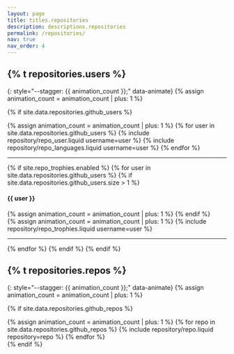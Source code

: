 ```yaml
---
layout: page
title: titles.repositories
description: descriptions.repositories
permalink: /repositories/
nav: true
nav_order: 4
---
```


## {% t repositories.users %}
{: style="--stagger: {{ animation_count }};" data-animate}
{% assign animation_count = animation_count | plus: 1 %}

{% if site.data.repositories.github_users %}

<div class="repositories d-flex flex-wrap flex-md-row flex-column justify-content-between align-items-center" style="--stagger: {{ animation_count }};" data-animate>
{% assign animation_count = animation_count | plus: 1 %}
  {% for user in site.data.repositories.github_users %}
    {% include repository/repo_user.liquid username=user %}
    {% include repository/repo_languages.liquid username=user %}
  {% endfor %}
</div>

---

{% if site.repo_trophies.enabled %}
{% for user in site.data.repositories.github_users %}
{% if site.data.repositories.github_users.size > 1 %}

  <h4 style="--stagger: {{ animation_count }};" data-animate>{{ user }}</h4>
  {% assign animation_count = animation_count | plus: 1 %}
  {% endif %}
  <div class="repositories d-flex flex-wrap flex-md-row flex-column justify-content-between align-items-center" style="--stagger: {{ animation_count }};" data-animate>
  {% assign animation_count = animation_count | plus: 1 %}
  {% include repository/repo_trophies.liquid username=user %}
  </div>

---

{% endfor %}
{% endif %}
{% endif %}

## {% t repositories.repos %}
{: style="--stagger: {{ animation_count }};" data-animate}
{% assign animation_count = animation_count | plus: 1 %}

{% if site.data.repositories.github_repos %}

<div class="repositories d-flex flex-wrap flex-md-row flex-column justify-content-between align-items-center" style="--stagger: {{ animation_count }};" data-animate>
{% assign animation_count = animation_count | plus: 1 %}
  {% for repo in site.data.repositories.github_repos %}
    {% include repository/repo.liquid repository=repo %}
  {% endfor %}
</div>
{% endif %}
